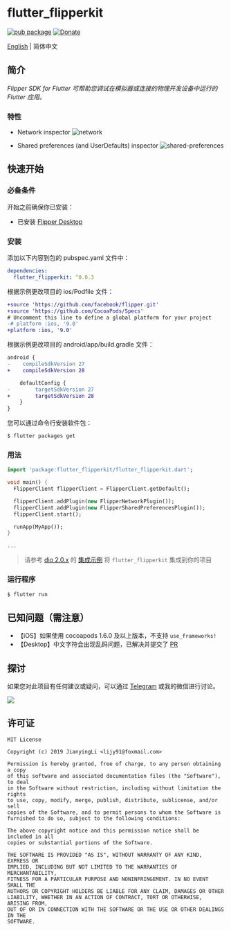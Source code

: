 # flutter_flipperkit

[![pub package](https://img.shields.io/pub/v/flutter_flipperkit.svg)](https://pub.dartlang.org/packages/flutter_flipperkit)
[![Donate](https://img.shields.io/badge/Donate-PayPal-green.svg)](https://www.paypal.com/cgi-bin/webscr?cmd=_donations&business=lijy91%40live.com&currency_code=USD&source=url)

[English](./README.zh_CN.md) | 简体中文

## 简介

*Flipper SDK for Flutter 可帮助您调试在模拟器或连接的物理开发设备中运行的 Flutter 应用。*

### 特性

- Network inspector
![network](https://fbflipper.com/docs/assets/network.png)

- Shared preferences (and UserDefaults) inspector
![shared-preferences](https://fbflipper.com/docs/assets/shared-preferences.png)

## 快速开始

### 必备条件

开始之前确保你已安装：

- 已安装 [Flipper Desktop](https://fbflipper.com/docs/getting-started.html)

### 安装

添加以下内容到包的 pubspec.yaml 文件中：

```yaml
dependencies:
  flutter_flipperkit: ^0.0.3
```

根据示例更改项目的 ios/Podfile 文件：

```diff
+source 'https://github.com/facebook/flipper.git'
+source 'https://github.com/CocoaPods/Specs'
# Uncomment this line to define a global platform for your project
-# platform :ios, '9.0'
+platform :ios, '9.0'
```

根据示例更改项目的 android/app/build.gradle 文件：

```diff
android {
-    compileSdkVersion 27
+    compileSdkVersion 28

    defaultConfig {
-        targetSdkVersion 27
+        targetSdkVersion 28
    }
}
```

您可以通过命令行安装软件包：

```bash
$ flutter packages get
```

### 用法

```dart
import 'package:flutter_flipperkit/flutter_flipperkit.dart';

void main() {
  FlipperClient flipperClient = FlipperClient.getDefault();

  flipperClient.addPlugin(new FlipperNetworkPlugin());
  flipperClient.addPlugin(new FlipperSharedPreferencesPlugin());
  flipperClient.start();

  runApp(MyApp());
}

...

```

> 请参考 [dio 2.0.x](https://github.com/flutterchina/dio) 的 [集成示例](./example/lib/networking/api_client/api_client.dart) 将 `flutter_flipperkit` 集成到你的项目

### 运行程序

```bash
$ flutter run
```

## 已知问题（需注意）

- 【iOS】如果使用 cocoapods 1.6.0 及以上版本，不支持 `use_frameworks!`
- 【Desktop】中文字符会出现乱码问题，已解决并提交了 [PR](https://github.com/facebook/flipper/pull/377)

## 探讨

如果您对此项目有任何建议或疑问，可以通过 [Telegram](https://t.me/lijy91) 或我的微信进行讨论。

![](http://blankapp.org/assets/images/wechat_qrcode.png)

## 许可证

```
MIT License

Copyright (c) 2019 JianyingLi <lijy91@foxmail.com>

Permission is hereby granted, free of charge, to any person obtaining a copy
of this software and associated documentation files (the "Software"), to deal
in the Software without restriction, including without limitation the rights
to use, copy, modify, merge, publish, distribute, sublicense, and/or sell
copies of the Software, and to permit persons to whom the Software is
furnished to do so, subject to the following conditions:

The above copyright notice and this permission notice shall be included in all
copies or substantial portions of the Software.

THE SOFTWARE IS PROVIDED "AS IS", WITHOUT WARRANTY OF ANY KIND, EXPRESS OR
IMPLIED, INCLUDING BUT NOT LIMITED TO THE WARRANTIES OF MERCHANTABILITY,
FITNESS FOR A PARTICULAR PURPOSE AND NONINFRINGEMENT. IN NO EVENT SHALL THE
AUTHORS OR COPYRIGHT HOLDERS BE LIABLE FOR ANY CLAIM, DAMAGES OR OTHER
LIABILITY, WHETHER IN AN ACTION OF CONTRACT, TORT OR OTHERWISE, ARISING FROM,
OUT OF OR IN CONNECTION WITH THE SOFTWARE OR THE USE OR OTHER DEALINGS IN THE
SOFTWARE.
```